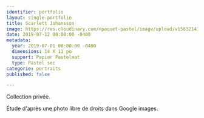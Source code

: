 ```yaml
---
identifier: portfolio
layout: single-portfolio
title: Scarlett Johansson
image: https://res.cloudinary.com/npaquet-pastel/image/upload/v1563214301/66438949_2349179532017947_658726650380288000_n.jpg
date: 2019-07-12 00:00:00 -0400
metadata:
  year: 2019-07-01 00:00:00 -0400
  dimensions: 14 X 11 po
  support: Papier Pastelmat
  type: Pastel sec
categorie: portraits
published: false

---
```

Collection privée.

Étude d'après une photo libre de droits dans Google images.